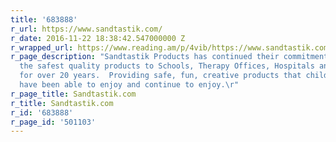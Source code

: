 ```yaml
---
title: '683888'
r_url: https://www.sandtastik.com/
r_date: 2016-11-22 18:38:42.547000000 Z
r_wrapped_url: https://www.reading.am/p/4vib/https://www.sandtastik.com/
r_page_description: "Sandtastik Products has continued their commitment by bringing
  the safest quality products to Schools, Therapy Offices, Hospitals and Retail stores
  for over 20 years.  Providing safe, fun, creative products that children for generations
  have been able to enjoy and continue to enjoy.\r"
r_page_title: Sandtastik.com
r_title: Sandtastik.com
r_id: '683888'
r_page_id: '501103'
---
```


